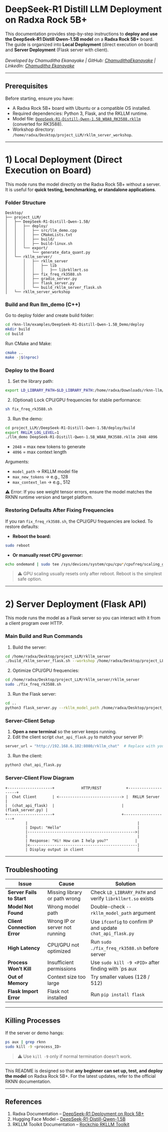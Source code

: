 # DeepSeek-R1 Distill LLM Deployment on Radxa Rock 5B+

This documentation provides step-by-step instructions to **deploy and use the DeepSeek-R1 Distill Qwen-1.5B model** on a **Radxa Rock 5B+** board. The guide is organized into **Local Deployment** (direct execution on board) and **Server Deployment** (Flask server with client).
<br><br>
*Developed by Chamuditha Ekanayake | GitHub: [ChamudithaEkanayake](https://github.com/ChamudithaEkanayake) | LinkedIn: [Chamuditha Ekanayake](https://www.linkedin.com/in/chamuditha-ekanayake-8b37602b6/)*

---

## Prerequisites

Before starting, ensure you have:

- A Radxa Rock 5B+ board with Ubuntu or a compatible OS installed.
- Required dependencies: Python 3, Flask, and the RKLLM runtime.
- Model file: [`DeepSeek-R1-Distill-Qwen-1.5B_W8A8_RK3588.rkllm`](https://github.com/ChamudithaEkanayake) (converted for RK3588).
- Workshop directory: `/home/radxa/Desktop/project_LLM/rkllm_server_workshop`.

---

# 1) Local Deployment (Direct Execution on Board)

This mode runs the model directly on the Radxa Rock 5B+ without a server. It is useful for **quick testing, benchmarking, or standalone applications**.

### Folder Structure

```
Desktop/
├── project_LLM/
│   ├── DeepSeek-R1-Distill-Qwen-1.5B/
│   │   ├── deploy/
│   │   │   ├── src/llm_demo.cpp
│   │   │   ├── CMakeLists.txt
│   │   │   ├── build/
│   │   │   ├── build-linux.sh
│   │   └── export/
│   │       └── generate_data_quant.py
│   └── rkllm_server/
│       │   ├── rkllm_server
│       │   │   ├── lib
│       │   │   │   ├── librkllmrt.so
│       │   ├── fix_freq_rk3588.sh
│       │   ├── gradio_server.py
│       │   ├── flask_server.py
│       │   └── build_rkllm_server_flask.sh
│   └── rkllm_server_workshop
```

### Build and Run llm_demo (C++)

Go to deploy folder and create build folder:

```bash
cd rknn-llm/examples/DeepSeek-R1-Distill-Qwen-1.5B_Demo/deploy
mkdir build
cd build
```

Run CMake and Make:

```bash
cmake ..
make -j$(nproc)
```

<!--

Run LLM inference:

```bash
./llm_demo /full/path/to/DeepSeek-R1-Distill-Qwen-1.5B_W8A8_RK3588.rkllm 128 512
```


Arguments:

- `model_path` → RKLLM model file
- `max_new_tokens` → e.g., 128
- `max_context_len` → e.g., 512

⚠️ Error: If you see weight tensor errors, ensure the model matches the RKNN runtime version and target platform.

-->

### Deploy to the Board
<!--
Copy the compiled demo and model files to your Radxa board:

```bash
adb push install/demo_Linux_aarch64 /data
adb push DeepSeek-R1-Distill-Qwen-1.5B_W8A8_RK3588.rkllm /data/demo_Linux_aarch64
adb push ../../scripts/fix_freq_rk3588.sh /data/demo_Linux_aarch64
```

### Running the Demo on Board

<!--
1. Enter the demo directory:

```bash
cd /data/demo_Linux_aarch64
```
-->

1. Set the library path:

```bash
export LD_LIBRARY_PATH=$LD_LIBRARY_PATH:/home/radxa/Downloads/rknn-llm/examples/rkllm_server_demo/rkllm_server/lib
```

2. (Optional) Lock CPU/GPU frequencies for stable performance:

```bash
sh fix_freq_rk3588.sh
```

3. Run the demo:

```bash
cd project_LLM//DeepSeek-R1-Distill-Qwen-1.5B/deploy/build
export RKLLM_LOG_LEVEL=1
./llm_demo DeepSeek-R1-Distill-Qwen-1.5B_W8A8_RK3588.rkllm 2048 4096
```

- `2048` = max new tokens to generate
- `4096` = max context length

Arguments:

- `model_path` → RKLLM model file
- `max_new_tokens` → e.g., 128
- `max_context_len` → e.g., 512

⚠️ Error: If you see weight tensor errors, ensure the model matches the RKNN runtime version and target platform.

### Restoring Defaults After Fixing Frequencies

If you ran `fix_freq_rk3588.sh`, the CPU/GPU frequencies are locked. To restore defaults:

- **Reboot the board:**

```bash
sudo reboot
```

- **Or manually reset CPU governor:**

```bash
echo ondemand | sudo tee /sys/devices/system/cpu/cpu*/cpufreq/scaling_governor
```

> ⚠️ GPU scaling usually resets only after reboot. Reboot is the simplest safe option.

---

# 2) Server Deployment (Flask API)

This mode runs the model as a Flask server so you can interact with it from a client program over HTTP.

### Main Build and Run Commands

1. Build the server:

```bash
cd /home/radxa/Desktop/project_LLM/rkllm_server
./build_rkllm_server_flask.sh --workshop /home/radxa/Desktop/project_LLM/rkllm_server_workshop --model_path /home/radxa/Desktop/project_LLM/DeepSeek-R1-Distill-Qwen-1.5B_W8A8_RK3588.rkllm --platform rk3588
```

2. Optimize CPU/GPU frequencies:

```bash
cd /home/radxa/Desktop/project_LLM/rkllm_server/rkllm_server
sudo ./fix_freq_rk3588.sh
```

3. Run the Flask server:

```bash
cd ..
python3 flask_server.py --rkllm_model_path /home/radxa/Desktop/project_LLM/DeepSeek-R1-Distill-Qwen-1.5B_W8A8_RK3588.rkllm --target_platform rk3588 --prompt_cache_path /home/radxa/Desktop/project_LLM/rkllm_server_workshop
```

### Server-Client Setup

1. **Open a new terminal** so the server keeps running.
2. Edit the client script `chat_api_flask.py` to match your server IP:

```python
server_url = "http://192.168.6.102:8080/rkllm_chat"  # Replace with your actual IP
```

3. Run the client:

```bash
python3 chat_api_flask.py
```

### Server-Client Flow Diagram

```
+--------------------+            HTTP/REST           +--------------------+
|  Chat Client       | <----------------------------> |  RKLLM Server      |
|  (chat_api_flask)  |                              |  (flask_server.py) |
+--------------------+                              +--------------------+
         |                                                 |
         | Input: "Hello"                                  |
         |------------------------------------------------>|
         |                                                 |
         | Response: "Hi! How can I help you?"            |
         |<------------------------------------------------|
         | Display output in client                        |
```

---

## Troubleshooting

| Issue | Cause | Solution |
|-------|-------|----------|
| **Server Fails to Start** | Missing library or path wrong | Check `LD_LIBRARY_PATH` and verify `librkllmrt.so` exists |
| **Model Not Found** | Wrong model path | Double-check `--rkllm_model_path` argument |
| **Client Connection Error** | Wrong IP or server not running | Use `ifconfig` to confirm IP and update `chat_api_flask.py` |
| **High Latency** | CPU/GPU not optimized | Run `sudo ./fix_freq_rk3588.sh` before server |
| **Process Won’t Kill** | Insufficient permissions | Use `sudo kill -9 <PID>` after finding with `ps aux | grep rknn` |
| **Out of Memory** | Context size too large | Try smaller values (128 / 512) |
| **Flask Import Error** | Flask not installed | Run `pip install flask` |

---

## Killing Processes

If the server or demo hangs:

```bash
ps aux | grep rknn
sudo kill -9 <process_ID>
```

> ⚠️ Use `kill -9` only if normal termination doesn’t work.

---

This README is designed so that **any beginner can set up, test, and deploy the model** on Radxa Rock 5B+. For the latest updates, refer to the official RKNN documentation.

---

## References

1. Radxa Documentation – [DeepSeek-R1 Deployment on Rock 5B+](https://docs.radxa.com/en/rock5/rock5b/app-development/rkllm_deepseek_r1)  
2. Hugging Face Model – [DeepSeek-R1-Distill-Qwen-1.5B](https://huggingface.co/deepseek-ai/DeepSeek-R1-Distill-Qwen-1.5B)  
3. RKLLM Toolkit Documentation – [Rockchip RKLLM Toolkit](https://github.com/airockchip/rknn-llm)

